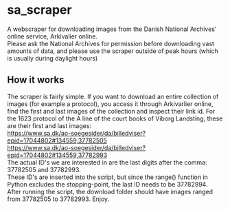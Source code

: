 # sa_scraper
A webscraper for downloading images from the Danish National Archives' online service, Arkivalier online. \
Please ask the National Archives for permission before downloading vast amounts of data, and please use the scraper outside of peak hours (which is usually during daylight hours)

## How it works
The scraper is fairly simple. If you want to download an entire collection of images (for example a protocol), you access it through Arkivarlier online, find the first and last images of the collection and inspect their link id.
For the 1623 protocol of the A line of the court books of Viborg Landsting, these are their first and last images: \
https://www.sa.dk/ao-soegesider/da/billedviser?epid=17044802#134559,37782505 \
https://www.sa.dk/ao-soegesider/da/billedviser?epid=17044802#134559,37782993 \
The actual ID's we are interested in are the last digits after the comma: 37782505 and 37782993. \
These ID's are inserted into the script, but since the range() function in Python excludes the stopping-point, the last ID needs to be 37782994. \
After running the script, the download folder should have images ranged from 37782505 to 37782993. Enjoy.
